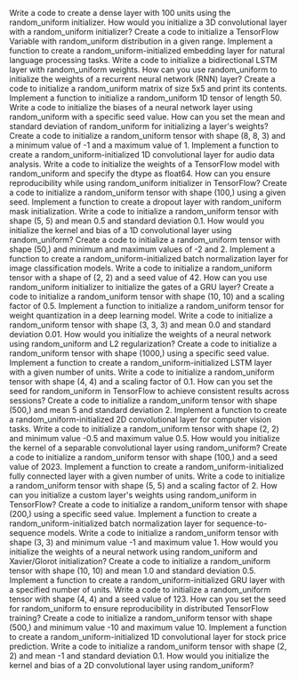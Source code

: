 Write a code to create a dense layer with 100 units using the random_uniform initializer.
How would you initialize a 3D convolutional layer with a random_uniform initializer?
Create a code to initialize a TensorFlow Variable with random_uniform distribution in a given range.
Implement a function to create a random_uniform-initialized embedding layer for natural language processing tasks.
Write a code to initialize a bidirectional LSTM layer with random_uniform weights.
How can you use random_uniform to initialize the weights of a recurrent neural network (RNN) layer?
Create a code to initialize a random_uniform matrix of size 5x5 and print its contents.
Implement a function to initialize a random_uniform 1D tensor of length 50.
Write a code to initialize the biases of a neural network layer using random_uniform with a specific seed value.
How can you set the mean and standard deviation of random_uniform for initializing a layer's weights?
Create a code to initialize a random_uniform tensor with shape (8, 8, 3) and a minimum value of -1 and a maximum value of 1.
Implement a function to create a random_uniform-initialized 1D convolutional layer for audio data analysis.
Write a code to initialize the weights of a TensorFlow model with random_uniform and specify the dtype as float64.
How can you ensure reproducibility while using random_uniform initializer in TensorFlow?
Create a code to initialize a random_uniform tensor with shape (100,) using a given seed.
Implement a function to create a dropout layer with random_uniform mask initialization.
Write a code to initialize a random_uniform tensor with shape (5, 5) and mean 0.5 and standard deviation 0.1.
How would you initialize the kernel and bias of a 1D convolutional layer using random_uniform?
Create a code to initialize a random_uniform tensor with shape (50,) and minimum and maximum values of -2 and 2.
Implement a function to create a random_uniform-initialized batch normalization layer for image classification models.
Write a code to initialize a random_uniform tensor with a shape of (2, 2) and a seed value of 42.
How can you use random_uniform initializer to initialize the gates of a GRU layer?
Create a code to initialize a random_uniform tensor with shape (10, 10) and a scaling factor of 0.5.
Implement a function to initialize a random_uniform tensor for weight quantization in a deep learning model.
Write a code to initialize a random_uniform tensor with shape (3, 3, 3) and mean 0.0 and standard deviation 0.01.
How would you initialize the weights of a neural network using random_uniform and L2 regularization?
Create a code to initialize a random_uniform tensor with shape (1000,) using a specific seed value.
Implement a function to create a random_uniform-initialized LSTM layer with a given number of units.
Write a code to initialize a random_uniform tensor with shape (4, 4) and a scaling factor of 0.1.
How can you set the seed for random_uniform in TensorFlow to achieve consistent results across sessions?
Create a code to initialize a random_uniform tensor with shape (500,) and mean 5 and standard deviation 2.
Implement a function to create a random_uniform-initialized 2D convolutional layer for computer vision tasks.
Write a code to initialize a random_uniform tensor with shape (2, 2) and minimum value -0.5 and maximum value 0.5.
How would you initialize the kernel of a separable convolutional layer using random_uniform?
Create a code to initialize a random_uniform tensor with shape (100,) and a seed value of 2023.
Implement a function to create a random_uniform-initialized fully connected layer with a given number of units.
Write a code to initialize a random_uniform tensor with shape (5, 5) and a scaling factor of 2.
How can you initialize a custom layer's weights using random_uniform in TensorFlow?
Create a code to initialize a random_uniform tensor with shape (200,) using a specific seed value.
Implement a function to create a random_uniform-initialized batch normalization layer for sequence-to-sequence models.
Write a code to initialize a random_uniform tensor with shape (3, 3) and minimum value -1 and maximum value 1.
How would you initialize the weights of a neural network using random_uniform and Xavier/Glorot initialization?
Create a code to initialize a random_uniform tensor with shape (10, 10) and mean 1.0 and standard deviation 0.5.
Implement a function to create a random_uniform-initialized GRU layer with a specified number of units.
Write a code to initialize a random_uniform tensor with shape (4, 4) and a seed value of 123.
How can you set the seed for random_uniform to ensure reproducibility in distributed TensorFlow training?
Create a code to initialize a random_uniform tensor with shape (500,) and minimum value -10 and maximum value 10.
Implement a function to create a random_uniform-initialized 1D convolutional layer for stock price prediction.
Write a code to initialize a random_uniform tensor with shape (2, 2) and mean -1 and standard deviation 0.1.
How would you initialize the kernel and bias of a 2D convolutional layer using random_uniform?